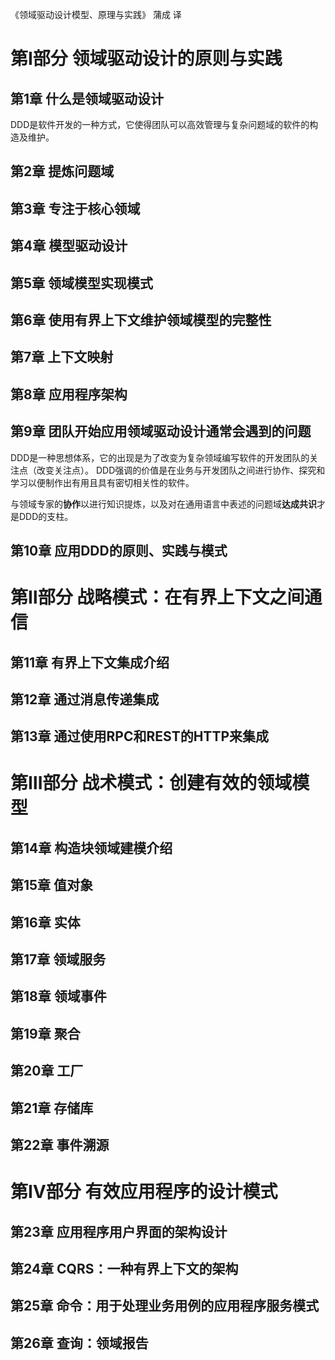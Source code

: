 《领域驱动设计模型、原理与实践》 蒲成 译

# 第Ⅰ部分 领域驱动设计的原则与实践
## 第1章 什么是领域驱动设计
DDD是软件开发的一种方式，它使得团队可以高效管理与复杂问题域的软件的构造及维护。

## 第2章 提炼问题域
## 第3章 专注于核心领域
## 第4章 模型驱动设计
## 第5章 领域模型实现模式
## 第6章 使用有界上下文维护领域模型的完整性
## 第7章 上下文映射
## 第8章 应用程序架构
## 第9章 团队开始应用领域驱动设计通常会遇到的问题
DDD是一种思想体系，它的出现是为了改变为复杂领域编写软件的开发团队的关注点（改变关注点）。
DDD强调的价值是在业务与开发团队之间进行协作、探究和学习以便制作出有用且具有密切相关性的软件。

与领域专家的**协作**以进行知识提炼，以及对在通用语言中表述的问题域**达成共识**才是DDD的支柱。

## 第10章 应用DDD的原则、实践与模式

# 第Ⅱ部分 战略模式：在有界上下文之间通信
## 第11章 有界上下文集成介绍
## 第12章 通过消息传递集成
## 第13章 通过使用RPC和REST的HTTP来集成

# 第Ⅲ部分 战术模式：创建有效的领域模型
## 第14章 构造块领域建模介绍
## 第15章 值对象
## 第16章 实体
## 第17章 领域服务
## 第18章 领域事件
## 第19章 聚合
## 第20章 工厂
## 第21章 存储库
## 第22章 事件溯源

# 第Ⅳ部分 有效应用程序的设计模式
## 第23章 应用程序用户界面的架构设计
## 第24章 CQRS：一种有界上下文的架构
## 第25章 命令：用于处理业务用例的应用程序服务模式
## 第26章 查询：领域报告




